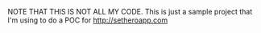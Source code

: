 NOTE THAT THIS IS NOT ALL MY CODE. This is just a sample project that I'm using to do a POC for http://setheroapp.com